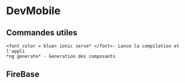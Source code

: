 # DevMobile

Commandes utiles
----------------
	<font color = blue> ionic serve* </font>- Lance la compilation et l'appli
	*ng generate* - Generation des composants

FireBase
--------